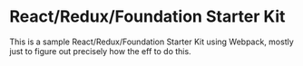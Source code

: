 # React/Redux/Foundation Starter Kit

This is a sample React/Redux/Foundation Starter Kit using Webpack, mostly just to figure out precisely how the eff to do this.
